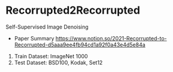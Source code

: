 # Recorrupted2Recorrupted
Self-Supervised Image Denoising
- Paper Summary
https://www.notion.so/2021-Recorrupted-to-Recorrupted-d5aaa9ee4fb94cd1a92f0a43e4d5e84a

1. Train Dataset: ImageNet 1000
2. Test Dataset: BSD100, Kodak, Set12
